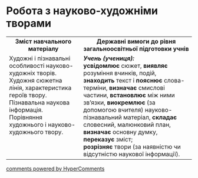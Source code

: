 <div id="hypercomments_widget" class="js-hypercomments-widget invisible"></div>

# Робота з науково-художніми творами

<table>
  <tr>
    <td width="40%" align="center"><b>Зміст навчального матеріалу<b></td>
    <td width="60%" align="center"><b>Державні вимоги до рівня загальноосвітньої підготовки учнів</b></td>
  </tr>
  <tr>
    <td width="40%" style="vertical-align:top !important;">
Художні і пізнавальні особливості науково-художніх творів. Художня сюжетна лінія, характеристика героїв твору. Пізнавальна наукова інформація.<br>
Порівняння художнього і науково-художнього твору.</td>
    <td width="60%" style="vertical-align:top !important;">
<i><b>Учень (учениця):</b></i><br>
<b>усвідомлює</b> сюжет, <b>виявляє</b> розуміння вчинків, подій, <b>знаходить</b> текст і <b>пояснює</b> слова-терміни, <b>визначає</b> смислові частини, <b>встановлює</b> між ними зв’язки, <b>виокремлює</b> (за допомогою вчителя) науково-пізнавальний матеріал, <b>складає</b> словесний, малюнковий план, <b>визначає</b> основну думку, <b>переказує</b> зміст; <br>
<b>розрізняє</b> твори (за наявністю чи відсутністю наукової інформації).</td>
  </tr>
</table>

<div class="js-hypercomments-container">
<a href="http://hypercomments.com" class="hc-link" title="comments widget">comments powered by HyperComments</a>
</div>